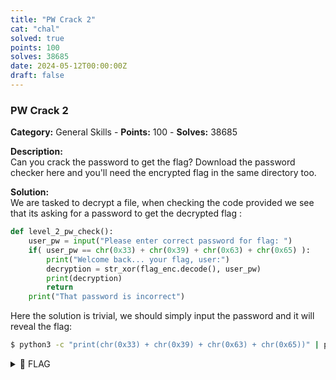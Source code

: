 ```yaml
---
title: "PW Crack 2"
cat: "chal"
solved: true
points: 100
solves: 38685
date: 2024-05-12T00:00:00Z
draft: false
---
```


### PW Crack 2

**Category:** General Skills - **Points:** 100 - **Solves:** 38685

**Description:**   
Can you crack the password to get the flag? Download the password checker here and you'll need the encrypted flag in the same directory too.   

**Solution:**  
We are tasked to decrypt a file, when checking the code provided we see that its asking for a password to get the decrypted flag :

```python
def level_2_pw_check():
    user_pw = input("Please enter correct password for flag: ")
    if( user_pw == chr(0x33) + chr(0x39) + chr(0x63) + chr(0x65) ):
        print("Welcome back... your flag, user:")
        decryption = str_xor(flag_enc.decode(), user_pw)
        print(decryption)
        return
    print("That password is incorrect")
```

Here the solution is trivial, we should simply input the password and it will reveal the flag:

```sh
$ python3 -c "print(chr(0x33) + chr(0x39) + chr(0x63) + chr(0x65))" | python3 level2.py
```
   

<details><summary>🚩 FLAG</summary>  

```  
picoCTF{tr45h_51ng1ng_502ec42e}
```  
</details>